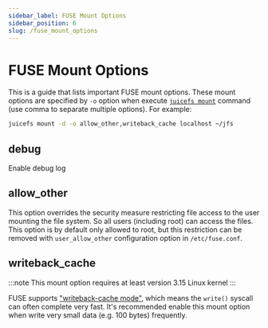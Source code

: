 ```yaml
---
sidebar_label: FUSE Mount Options
sidebar_position: 6
slug: /fuse_mount_options
---
```

# FUSE Mount Options

This is a guide that lists important FUSE mount options. These mount options are specified by `-o` option when execute [`juicefs mount`](../reference/command_reference.md#juicefs-mount) command (use comma to separate multiple options). For example:

```bash
juicefs mount -d -o allow_other,writeback_cache localhost ~/jfs
```

## debug

Enable debug log

## allow_other

This option overrides the security measure restricting file access to the user mounting the file system. So all users (including root) can access the files. This option is by default only allowed to root, but this restriction can be removed with `user_allow_other` configuration option in `/etc/fuse.conf`.

## writeback_cache

:::note
This mount option requires at least version 3.15 Linux kernel
:::

FUSE supports ["writeback-cache mode"](https://www.kernel.org/doc/Documentation/filesystems/fuse-io.txt), which means the `write()` syscall can often complete very fast. It's recommended enable this mount option when write very small data (e.g. 100 bytes) frequently.
